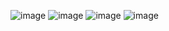 ![image](https://github.com/user-attachments/assets/27326f65-af8d-4bb6-8a82-e6d6acc0a721)
![image](https://github.com/user-attachments/assets/84b3d8c5-c48b-4ff6-a46d-f1ea53930e5b)
![image](https://github.com/user-attachments/assets/dea166de-4d8a-4489-9e53-a00ec5084325)
![image](https://github.com/user-attachments/assets/e37ca04f-5c33-4c1f-abef-1cc8076dcbcf)
